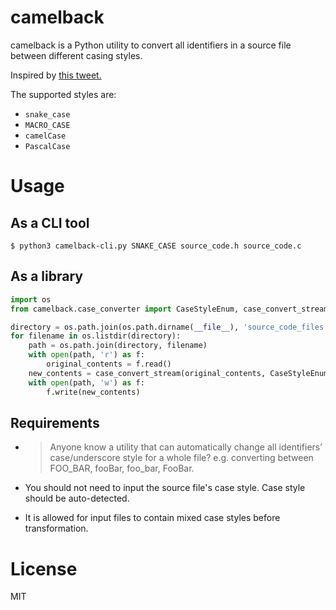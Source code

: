 # camelback

camelback is a Python utility to convert all identifiers in a source file between different casing styles.

Inspired by [this tweet.](https://twitter.com/comex/status/1062814338182868992)

The supported styles are:

* `snake_case`
* `MACRO_CASE`
* `camelCase`
* `PascalCase`

# Usage

## As a CLI tool

`$ python3 camelback-cli.py SNAKE_CASE source_code.h source_code.c`

## As a library

```python
import os
from camelback.case_converter import CaseStyleEnum, case_convert_stream

directory = os.path.join(os.path.dirname(__file__), 'source_code_files')
for filename in os.listdir(directory):
    path = os.path.join(directory, filename)
    with open(path, 'r') as f:
        original_contents = f.read()
    new_contents = case_convert_stream(original_contents, CaseStyleEnum.CAMEL_CASE)
    with open(path, 'w') as f:
        f.write(new_contents)
```

## Requirements

* > Anyone know a utility that can automatically change all identifiers’ case/underscore style for a whole file?  e.g. converting between FOO_BAR, fooBar, foo_bar, FooBar.

* You should not need to input the source file's case style. Case style should be auto-detected.

* It is allowed for input files to contain mixed case styles before transformation.

# License

MIT
